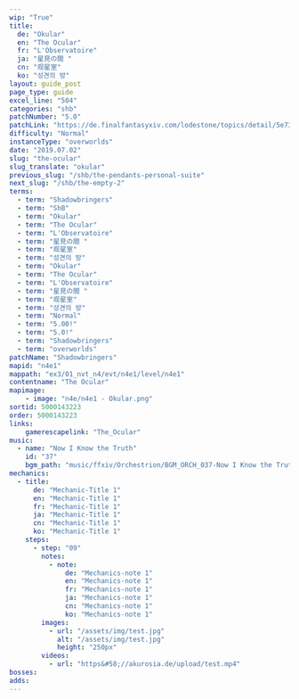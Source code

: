 ```yaml
---
wip: "True"
title:
  de: "Okular"
  en: "The Ocular"
  fr: "L'Observatoire"
  ja: "星見の間 "
  cn: "观星室"
  ko: "성견의 방"
layout: guide_post
page_type: guide
excel_line: "504"
categories: "shb"
patchNumber: "5.0"
patchLink: "https://de.finalfantasyxiv.com/lodestone/topics/detail/5e73c51856d5f1a693b878db0301e239d767c3e9"
difficulty: "Normal"
instanceType: "overworlds"
date: "2019.07.02"
slug: "the-ocular"
slug_translate: "okular"
previous_slug: "/shb/the-pendants-personal-suite"
next_slug: "/shb/the-empty-2"
terms:
  - term: "Shadowbringers"
  - term: "ShB"
  - term: "Okular"
  - term: "The Ocular"
  - term: "L'Observatoire"
  - term: "星見の間 "
  - term: "观星室"
  - term: "성견의 방"
  - term: "Okular"
  - term: "The Ocular"
  - term: "L'Observatoire"
  - term: "星見の間 "
  - term: "观星室"
  - term: "성견의 방"
  - term: "Normal"
  - term: "5.00!"
  - term: "5.0!"
  - term: "Shadowbringers"
  - term: "overworlds"
patchName: "Shadowbringers"
mapid: "n4e1"
mappath: "ex3/01_nvt_n4/evt/n4e1/level/n4e1"
contentname: "The Ocular"
mapimage:
    - image: "n4e/n4e1 - Okular.png"
sortid: 5000143223
order: 5000143223
links:
    gamerescapelink: "The_Ocular"
music:
  - name: "Now I Know the Truth"
    id: "37"
    bgm_path: "music/ffxiv/Orchestrion/BGM_ORCH_037-Now I Know the Truth.ogg"
mechanics:
  - title:
      de: "Mechanic-Title 1"
      en: "Mechanic-Title 1"
      fr: "Mechanic-Title 1"
      ja: "Mechanic-Title 1"
      cn: "Mechanic-Title 1"
      ko: "Mechanic-Title 1"
    steps:
      - step: "09"
        notes:
          - note:
              de: "Mechanics-note 1"
              en: "Mechanics-note 1"
              fr: "Mechanics-note 1"
              ja: "Mechanics-note 1"
              cn: "Mechanics-note 1"
              ko: "Mechanics-note 1"
        images:
          - url: "/assets/img/test.jpg"
            alt: "/assets/img/test.jpg"
            height: "250px"
        videos:
          - url: "https&#58;//akurosia.de/upload/test.mp4"
bosses:
adds:
---
```

